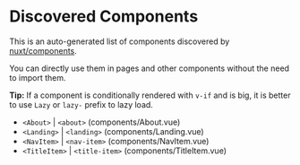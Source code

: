 # Discovered Components

This is an auto-generated list of components discovered by [nuxt/components](https://github.com/nuxt/components).

You can directly use them in pages and other components without the need to import them.

**Tip:** If a component is conditionally rendered with `v-if` and is big, it is better to use `Lazy` or `lazy-` prefix to lazy load.

- `<About>` | `<about>` (components/About.vue)
- `<Landing>` | `<landing>` (components/Landing.vue)
- `<NavItem>` | `<nav-item>` (components/NavItem.vue)
- `<TitleItem>` | `<title-item>` (components/TitleItem.vue)
